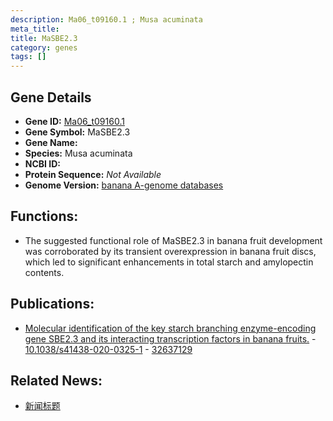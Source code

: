 ```yaml
---
description: Ma06_t09160.1 ; Musa acuminata
meta_title:
title: MaSBE2.3
category: genes
tags: []
---
```


## Gene Details
- **Gene ID:**	[Ma06_t09160.1](https://www.maizegdb.org/gene_center/gene/Ma06_t09160.1)
- **Gene Symbol:** MaSBE2.3
- **Gene Name:** 
- **Species:** Musa acuminata
- **NCBI ID:** [  ]()
- **Protein Sequence:** *Not Available*
- **Genome Version:** [banana A-genome databases]()

## Functions:
   - The suggested functional role of MaSBE2.3 in banana fruit development was corroborated by its transient overexpression in banana fruit discs, which led to significant enhancements in total starch and amylopectin contents.

## Publications:
   - [Molecular identification of the key starch branching enzyme-encoding gene SBE2.3 and its interacting transcription factors in banana fruits.]( https://academic.oup.com/hr/article/doi/10.1038/s41438-020-0325-1/6445559?login=true ) - [10.1038/s41438-020-0325-1]( https://academic.oup.com/hr/article/doi/10.1038/s41438-020-0325-1/6445559?login=true ) - [32637129](https://pubmed.ncbi.nlm.nih.gov/32637129/)

## Related News:
   - [新闻标题](https://mp.weixin.qq.com/s?__biz=Mzg3MDEwNDEyMg==&mid=2247492226&idx=6&sn=cd2fd86a6ca39bcefe53513d2bfee2f4&chksm=ce904fd7f9e7c6c19263444f63925cc97389f992b16e37939d9bfcc26dfe638c615201845042&scene=27#wechat_redirect)
